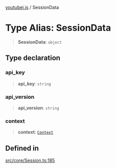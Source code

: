 [youtubei.js](../README.md) / SessionData

# Type Alias: SessionData

> **SessionData**: `object`

## Type declaration

### api\_key

> **api\_key**: `string`

### api\_version

> **api\_version**: `string`

### context

> **context**: [`Context`](Context.md)

## Defined in

[src/core/Session.ts:185](https://github.com/LuanRT/YouTube.js/blob/eb21af33db708f0355f4fb15881f5d4fabc7b06c/src/core/Session.ts#L185)
